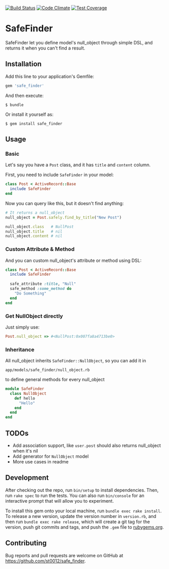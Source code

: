[![Build Status](https://travis-ci.org/st0012/SafeFinder.svg)](https://travis-ci.org/st0012/SafeFinder)
[![Code Climate](https://codeclimate.com/github/st0012/SafeFinder/badges/gpa.svg)](https://codeclimate.com/github/st0012/SafeFinder)
[![Test Coverage](https://codeclimate.com/github/st0012/SafeFinder/badges/coverage.svg)](https://codeclimate.com/github/st0012/SafeFinder/coverage)
# SafeFinder

SafeFinder let you define model's null_object through simple DSL, and returns it when you can't find a result.

## Installation

Add this line to your application's Gemfile:

```ruby
gem 'safe_finder'
```

And then execute:

    $ bundle

Or install it yourself as:

    $ gem install safe_finder

## Usage

### Basic
Let's say you have a `Post` class, and it has `title` and `content` column.

First, you need to include `SafeFinder` in your model:

```ruby
class Post < ActiveRecord::Base
  include SafeFinder
end
```

Now you can query like this, but it doesn't find anything:

```ruby
# It returns a null_object
null_object = Post.safely.find_by_title("New Post")

null_object.class   # NullPost
null_object.title   # nil
null_object.content # nil
```

### Custom Attribute & Method

And you can custom null_object's attribute or method using DSL:

```ruby
class Post < ActiveRecord::Base
  include SafeFinder
  
  safe_attribute :title, "Null"
  safe_method :some_method do
    "Do Something"
  end
end
```

### Get NullObject directly

Just simply use:
```ruby
Post.null_object => #<NullPost:0x007fa8a4713be0>
```

### Inheritance

All null_object inherits `SafeFinder::NullObject`, so you can add it in

```
app/models/safe_finder/null_object.rb
```

to define general methods for every null_object

```ruby
module SafeFinder
  class NullObject
    def hello
      "Hello"
    end
  end
end
```


## TODOs

- Add association support, like `user.post` should also returns null_object when it's nil
- Add generator for `NullObject` model
- More use cases in readme

## Development

After checking out the repo, run `bin/setup` to install dependencies. Then, run `rake spec` to run the tests. You can also run `bin/console` for an interactive prompt that will allow you to experiment.

To install this gem onto your local machine, run `bundle exec rake install`. To release a new version, update the version number in `version.rb`, and then run `bundle exec rake release`, which will create a git tag for the version, push git commits and tags, and push the `.gem` file to [rubygems.org](https://rubygems.org).

## Contributing

Bug reports and pull requests are welcome on GitHub at https://github.com/st0012/safe_finder.

